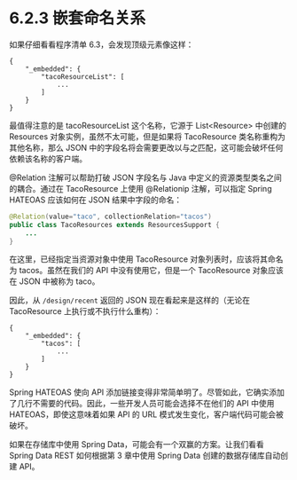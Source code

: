 # 6.2.3 嵌套命名关系

如果仔细看看程序清单 6.3，会发现顶级元素像这样：

```text
{
    "_embedded": {
        "tacoResourceList": [
            ...
        ]
    }    
}
```

最值得注意的是 tacoResourceList 这个名称，它源于 List&lt;Resource&gt; 中创建的 Resources 对象实例，虽然不太可能，但是如果将 TacoResource 类名称重构为其他名称，那么 JSON 中的字段名将会需要更改以与之匹配，这可能会破坏任何依赖该名称的客户端。

@Relation 注解可以帮助打破 JSON 字段名与 Java 中定义的资源类型类名之间的耦合。通过在 TacoResource 上使用 @Relationip 注解，可以指定 Spring HATEOAS 应该如何在 JSON 结果中字段的命名：

```java
@Relation(value="taco", collectionRelation="tacos")
public class TacoResources extends ResourcesSupport {
    ...
}
```

在这里，已经指定当资源对象中使用 TacoResource 对象列表时，应该将其命名为 tacos。虽然在我们的 API 中没有使用它，但是一个 TacoResource 对象应该在 JSON 中被称为 taco。

因此，从 `/design/recent` 返回的 JSON 现在看起来是这样的（无论在 TacoResource 上执行或不执行什么重构）：

```text
{
    "_embedded": {
        "tacos": [
            ...
        ]
    }
}
```

Spring HATEOAS 使向 API 添加链接变得非常简单明了。尽管如此，它确实添加了几行不需要的代码。因此，一些开发人员可能会选择不在他们的 API 中使用 HATEOAS，即使这意味着如果 API 的 URL 模式发生变化，客户端代码可能会被破坏。

如果在存储库中使用 Spring Data，可能会有一个双赢的方案。让我们看看 Spring Data REST 如何根据第 3 章中使用 Spring Data 创建的数据存储库自动创建 API。

